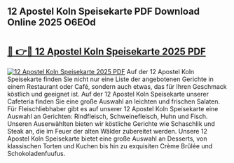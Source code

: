 ## 12 Apostel Koln Speisekarte PDF Download Online 2025 O6EOd

# <h2><a href="http://gc65b33.nevu.top/?p=12+Apostel+Koln+Speisekarte">🔗 👉🔴 12 Apostel Koln Speisekarte 2025 PDF</a></h2>

[![12 Apostel Koln Speisekarte 2025 PDF](https://i.imgur.com/dBaPXMq.png)](http://gc65b33.nevu.top/?p=12+Apostel+Koln+Speisekarte)
Auf der 12 Apostel Koln Speisekarte finden Sie nicht nur eine Liste der angebotenen Gerichte in einem Restaurant oder Café, sondern auch etwas, das für Ihren Geschmack köstlich und geeignet ist. Auf der 12 Apostel Koln Speisekarte unserer Cafeteria finden Sie eine große Auswahl an leichten und frischen Salaten. Für Fleischliebhaber gibt es auf unserer 12 Apostel Koln Speisekarte eine Auswahl an Gerichten: Rindfleisch, Schweinefleisch, Huhn und Fisch. Unseren Auserwählten bieten wir köstliche Gerichte wie Schaschlik und Steak an, die im Feuer der alten Wälder zubereitet werden. Unsere 12 Apostel Koln Speisekarte bietet eine große Auswahl an Desserts, von klassischen Torten und Kuchen bis hin zu exquisiten Crème Brûlée und Schokoladenfuufus.
